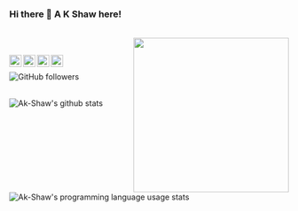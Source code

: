### Hi there 👋 A K Shaw here!
<br/>

<img align="right" src="https://media3.giphy.com/media/L1R1tvI9svkIWwpVYr/giphy.gif?cid=ecf05e47z5m20vzhay52hnxgmx06tkmgpt6s2lbku1q4wp3n&rid=giphy.gif" width="280" height="auto" />
<br/>

<a href="https://twitter.com/akshawz"><img align="left" alt="Twitter" width="22px" src="https://cdn.jsdelivr.net/npm/simple-icons@v3/icons/twitter.svg" /></a><a href="https://www.linkedin.com/in/ayush-shaw/"><img align="left" alt="LinkedIn" width="22px" src="https://cdn.jsdelivr.net/npm/simple-icons@v3/icons/linkedin.svg" /></a><a href="https://www.instagram.com/akshawz/"><img align="left" alt="Instagram" width="22px" src="https://cdn.jsdelivr.net/npm/simple-icons@v3/icons/instagram.svg" /></a><a href="https://www.facebook.com/ayush.shaw.148/"><img align="left" alt="FB" width="22px" src="https://cdn.jsdelivr.net/npm/simple-icons@3.13.0/icons/facebook.svg" /></a>
<br/>

<img align="left" alt="GitHub followers" src="https://img.shields.io/github/followers/Ak-Shaw?color=green&logo=github&style=for-the-badge">
<br />
<br />

![Ak-Shaw's github stats](https://github-readme-stats.vercel.app/api?username=Ak-Shaw&theme=onedark)

![Ak-Shaw's programming language usage stats](https://github-readme-stats.vercel.app/api/top-langs/?username=Ak-Shaw&theme=onedark)

